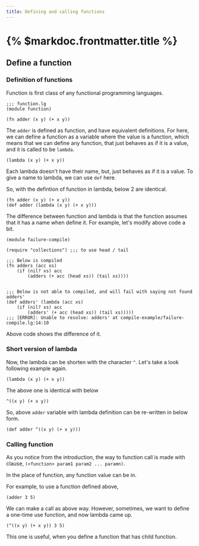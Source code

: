 ```yaml
---
title: Defining and calling functions
---
```


# {% $markdoc.frontmatter.title %}

## Define a function

### Definition of functions
Function is first class of any functional programming languages.

```lengine
;;; function.lg
(module function)

(fn adder (x y) (+ x y))
```

The `adder` is defined as function, and have equivalent definitions. For here, we can define a function as a variable where the value is a function, which means that we can define any function, that just behaves as if it is a value, and it is called to be `lambda`.

```lengine
(lambda (x y) (+ x y))
```

Each lambda doesn't have their name, but, just behaves as if it is a value. To give a name to lambda, we can use `def` here.

So, with the defintion of function in lambda, below 2 are identical.

```
(fn adder (x y) (+ x y))
(def adder (lambda (x y) (+ x y)))
```

The difference between function and lambda is that the function assumes that it has a name when define it. For example, let's modify above code a bit.

```
(module failure-compile)

(require "collections") ;;; to use head / tail

;;; Below is compiled
(fn adders (acc xs)
    (if (nil? xs) acc
        (adders (+ acc (head xs)) (tail xs))))


;;; Below is not able to compiled, and will fail with saying not found adders'
(def adders' (lambda (acc xs) 
    (if (nil? xs) acc
        (adders' (+ acc (head xs)) (tail xs)))))
;;; [ERROR]: Unable to resolve: adders' at compile-example/failure-compile.lg:14:10

```

Above code shows the difference of it.

### Short version of lambda

Now, the lambda can be shorten with the character `^`. Let's take a look following example again.

```
(lambda (x y) (+ x y))
```

The above one is identical with below

```
^((x y) (+ x y))
```

So, above `adder` variable with lambda definition can be re-written in below form.

```
(def adder ^((x y) (+ x y)))
```


### Calling function

As you notice from the introduction, the way to function call is made with clause, `(<function> param1 param2 ... paramn)`.

In the place of function, any function value can be in.

For example, to use a function defined above,

```
(adder 3 5)
```

We can make a call as above way. However, sometimes, we want to define a one-time use function, and now lambda came up.

```lengine
(^((x y) (+ x y)) 3 5)
```

This one is useful, when you define a function that has child function.
